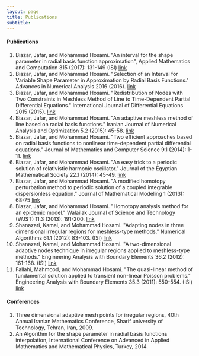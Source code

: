```yaml
---
layout: page
title: Publications
subtitle: 
---
```


#### Publications

1.	Biazar, Jafar, and Mohammad Hosami. "An interval for the shape parameter in radial basis function approximation", Applied Mathematics and Computation 315 (2017): 131-149 (ISI) [link](https://doi.org/10.1016/j.amc.2017.07.047)
2.	Biazar, Jafar, and Mohammad Hosami. "Selection of an Interval for Variable Shape Parameter in Approximation by Radial Basis Functions." Advances in Numerical Analysis 2016 (2016). [link](https://doi.org/10.1155/2016/1397849)
3.	Biazar, Jafar, and Mohammad Hosami. "Redistribution of Nodes with Two Constraints in Meshless Method of Line to Time-Dependent Partial Differential Equations." International Journal of Differential Equations 2015 (2015). [link](https://doi.org/10.1155/2015/762034)
4.	Biazar, Jafar, and Mohammad Hosami. "An adaptive meshless method of line based on radial basis functions." Iranian Journal of Numerical Analysis and Optimization 5.2 (2015): 45-58. [link](https://doi.org/10.22067/ijnao.v5i2.35815)
5.	Biazar, Jafar, and Mohammad Hosami. "Two efficient approaches based on radial basis functions to nonlinear time-dependent partial differential equations." Journal of Mathematics and Computer Science 9.1 (2014): 1-11. [link](http://dx.doi.org/10.22436/jmcs.09.01.01)
6.	Biazar, Jafar, and Mohammad Hosami. "An easy trick to a periodic solution of relativistic harmonic oscillator." Journal of the Egyptian Mathematical Society 22.1 (2014): 45-49. [link](https://doi.org/10.1016/j.joems.2013.04.013)
7.	Biazar, Jafar, and Mohammad Hosami. "A modified homotopy perturbation method to periodic solution of a coupled integrable dispersionless equation." Journal of Mathematical Modeling 1 (2013): 68-75 [link](https://jmm.guilan.ac.ir/article_97.html)
8.	Biazar, Jafar, and Mohammad Hosami. "Homotopy analysis method for an epidemic model." Walailak Journal of Science and Technology (WJST) 11.3 (2013): 191-200. [link](http://dx.doi.org/10.14456/WJST.2014.38)
9.	Shanazari, Kamal, and Mohammad Hosami. "Adapting nodes in three dimensional irregular regions for meshless-type methods." Numerical Algorithms 61.1 (2012): 83-103. (ISI) [link](https://doi.org/10.1007/s11075-011-9531-0)
10.	Shanazari, Kamal, and Mohammad Hosami. "A two-dimensional adaptive nodes technique in irregular regions applied to meshless-type methods." Engineering Analysis with Boundary Elements 36.2 (2012): 161-168. (ISI) [link](https://doi.org/10.1016/j.enganabound.2011.07.004)
11.	Fallahi, Mahmood, and Mohammad Hosami. "The quasi-linear method of fundamental solution applied to transient non-linear Poisson problems." Engineering Analysis with Boundary Elements 35.3 (2011): 550-554. (ISI) [link](https://doi.org/10.1016/j.enganabound.2010.08.013)

#### Conferences

1.	Three dimensional adaptive mesh points for irregular regions,
	40th Annual Iranian Mathematics Conference, Sharif university of Technology, Tehran, Iran, 2009.
2.	An Algorithm for the shape parameter in radial basis functions ‎interpolation,
	International Conference on Advanced in Applied Mathematics and Mathematical Physics, Turkey, 	2014.
